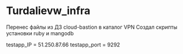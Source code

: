 # Turdalievw_infra
Перенес файлы из ДЗ cloud-bastion в каталог VPN
Создал скрипты установки ruby и mangodb

testapp_IP = 51.250.87.66
testapp_port = 9292
